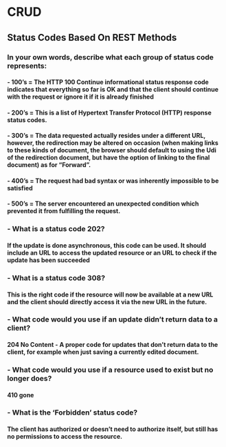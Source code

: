 # CRUD

## Status Codes Based On REST Methods

### In your own words, describe what each group of status code represents:

#### - 100’s = The HTTP 100 Continue informational status response code indicates that everything so far is OK and that the client should continue with the request or ignore it if it is already finished

#### - 200’s = This is a list of Hypertext Transfer Protocol (HTTP) response status codes.

#### - 300’s = The data requested actually resides under a different URL, however, the redirection may be altered on occasion (when making links to these kinds of document, the browser should default to using the Udi of the redirection document, but have the option of linking to the final document) as for “Forward”.

#### - 400’s = The request had bad syntax or was inherently impossible to be satisfied

#### - 500’s = The server encountered an unexpected condition which prevented it from fulfilling the request.

### - What is a status code 202?

#### If the update is done asynchronous, this code can be used. It should include an URL to access the updated resource or an URL to check if the update has been succeeded

### - What is a status code 308?

#### This is the right code if the resource will now be available at a new URL and the client should directly access it via the new URL in the future.

### - What code would you use if an update didn’t return data to a client?

#### 204 No Content - A proper code for updates that don’t return data to the client, for example when just saving a currently edited document.

### - What code would you use if a resource used to exist but no longer does?

#### 410 gone

### - What is the ‘Forbidden’ status code?

#### The client has authorized or doesn’t need to authorize itself, but still has no permissions to access the resource.
